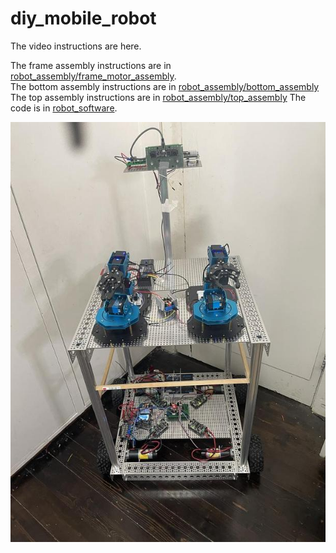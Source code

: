 # diy_mobile_robot

The video instructions are here.

The frame assembly instructions are in [robot_assembly/frame_motor_assembly](https://github.com/jonathanrandall/diy_mobile_robot/tree/main/robot_assembly/frame_motor_assembly). <br/>
The bottom assembly instructions are in [robot_assembly/bottom_assembly](https://github.com/jonathanrandall/diy_mobile_robot/tree/main/robot_assembly/bottom_assembly)
The top assembly instructions are in [robot_assembly/top_assembly](https://github.com/jonathanrandall/diy_mobile_robot/tree/main/robot_assembly/top_assembly)
The code is in [robot_software](https://github.com/jonathanrandall/diy_mobile_robot/tree/main/robot_software). <br/>


![the robot](https://github.com/jonathanrandall/diy_mobile_robot/blob/main/project_photos/robot_complete.JPEG)














